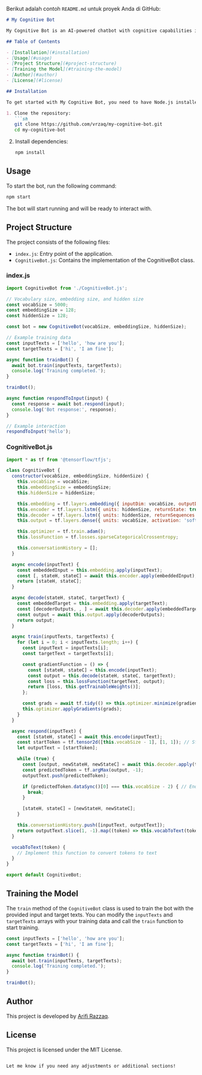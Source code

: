 Berikut adalah contoh `README.md` untuk proyek Anda di GitHub:

```markdown
# My Cognitive Bot

My Cognitive Bot is an AI-powered chatbot with cognitive capabilities implemented using TensorFlow.js. This bot can learn and respond to user inputs intelligently.

## Table of Contents

- [Installation](#installation)
- [Usage](#usage)
- [Project Structure](#project-structure)
- [Training the Model](#training-the-model)
- [Author](#author)
- [License](#license)

## Installation

To get started with My Cognitive Bot, you need to have Node.js installed on your system. Follow the steps below to set up the project:

1. Clone the repository:
   ```sh
   git clone https://github.com/vrzaq/my-cognitive-bot.git
   cd my-cognitive-bot
   ```

2. Install dependencies:
   ```sh
   npm install
   ```

## Usage

To start the bot, run the following command:

```sh
npm start
```

The bot will start running and will be ready to interact with.

## Project Structure

The project consists of the following files:

- `index.js`: Entry point of the application.
- `CognitiveBot.js`: Contains the implementation of the CognitiveBot class.

### index.js

```javascript
import CognitiveBot from './CognitiveBot.js';

// Vocabulary size, embedding size, and hidden size
const vocabSize = 5000;
const embeddingSize = 128;
const hiddenSize = 128;

const bot = new CognitiveBot(vocabSize, embeddingSize, hiddenSize);

// Example training data
const inputTexts = ['hello', 'how are you'];
const targetTexts = ['hi', 'I am fine'];

async function trainBot() {
  await bot.train(inputTexts, targetTexts);
  console.log('Training completed.');
}

trainBot();

async function respondToInput(input) {
  const response = await bot.respond(input);
  console.log('Bot response:', response);
}

// Example interaction
respondToInput('hello');
```

### CognitiveBot.js

```javascript
import * as tf from '@tensorflow/tfjs';

class CognitiveBot {
  constructor(vocabSize, embeddingSize, hiddenSize) {
    this.vocabSize = vocabSize;
    this.embeddingSize = embeddingSize;
    this.hiddenSize = hiddenSize;

    this.embedding = tf.layers.embedding({ inputDim: vocabSize, outputDim: embeddingSize });
    this.encoder = tf.layers.lstm({ units: hiddenSize, returnState: true });
    this.decoder = tf.layers.lstm({ units: hiddenSize, returnSequences: true, returnState: true });
    this.output = tf.layers.dense({ units: vocabSize, activation: 'softmax' });

    this.optimizer = tf.train.adam();
    this.lossFunction = tf.losses.sparseCategoricalCrossentropy;

    this.conversationHistory = [];
  }

  async encode(inputText) {
    const embeddedInput = this.embedding.apply(inputText);
    const [, stateH, stateC] = await this.encoder.apply(embeddedInput);
    return [stateH, stateC];
  }

  async decode(stateH, stateC, targetText) {
    const embeddedTarget = this.embedding.apply(targetText);
    const [decoderOutputs, , ] = await this.decoder.apply(embeddedTarget, { initialState: [stateH, stateC] });
    const output = await this.output.apply(decoderOutputs);
    return output;
  }

  async train(inputTexts, targetTexts) {
    for (let i = 0; i < inputTexts.length; i++) {
      const inputText = inputTexts[i];
      const targetText = targetTexts[i];

      const gradientFunction = () => {
        const [stateH, stateC] = this.encode(inputText);
        const output = this.decode(stateH, stateC, targetText);
        const loss = this.lossFunction(targetText, output);
        return [loss, this.getTrainableWeights()];
      };

      const grads = await tf.tidy(() => this.optimizer.minimize(gradientFunction));
      this.optimizer.applyGradients(grads);
    }
  }

  async respond(inputText) {
    const [stateH, stateC] = await this.encode(inputText);
    const startToken = tf.tensor2d([this.vocabSize - 1], [1, 1]); // Start token
    let outputText = [startToken];

    while (true) {
      const [output, newStateH, newStateC] = await this.decoder.apply(tf.expand_dims(outputText[outputText.length - 1], 0), { initialState: [stateH, stateC] });
      const predictedToken = tf.argMax(output, -1);
      outputText.push(predictedToken);

      if (predictedToken.dataSync()[0] === this.vocabSize - 2) { // End token
        break;
      }

      [stateH, stateC] = [newStateH, newStateC];
    }

    this.conversationHistory.push([inputText, outputText]);
    return outputText.slice(1, -1).map((token) => this.vocabToText(token.dataSync()[0]));
  }

  vocabToText(token) {
    // Implement this function to convert tokens to text
  }
}

export default CognitiveBot;
```

## Training the Model

The `train` method of the `CognitiveBot` class is used to train the bot with the provided input and target texts. You can modify the `inputTexts` and `targetTexts` arrays with your training data and call the `train` function to start training.

```javascript
const inputTexts = ['hello', 'how are you'];
const targetTexts = ['hi', 'I am fine'];

async function trainBot() {
  await bot.train(inputTexts, targetTexts);
  console.log('Training completed.');
}

trainBot();
```

## Author

This project is developed by [Arifi Razzaq](https://github.com/vrzaq).

## License

This project is licensed under the MIT License.
```

Let me know if you need any adjustments or additional sections!
